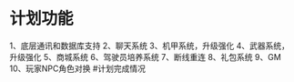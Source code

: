 # 计划功能
1、底层通讯和数据库支持
2、聊天系统
3、机甲系统，升级强化
4、武器系统，升级强化
5、商城系统
6、驾驶员培养系统
7、断线重连
8、礼包系统
9、GM
10、玩家NPC角色对换
#计划完成情况
